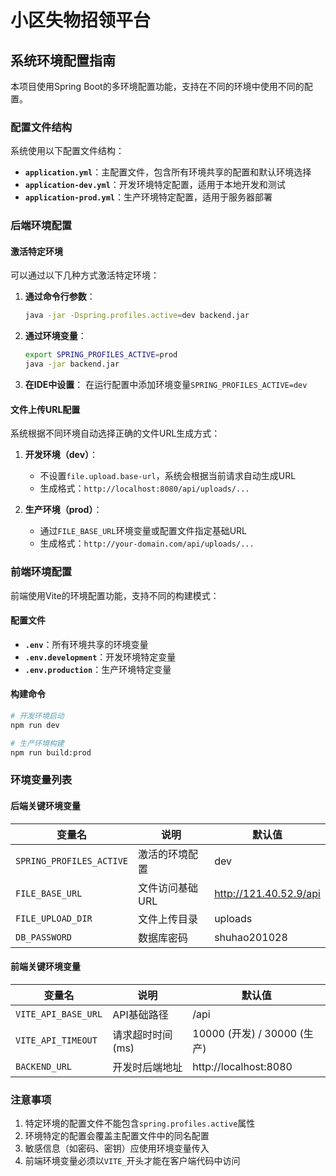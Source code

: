 # 小区失物招领平台

## 系统环境配置指南

本项目使用Spring Boot的多环境配置功能，支持在不同的环境中使用不同的配置。

### 配置文件结构

系统使用以下配置文件结构：

- **`application.yml`**：主配置文件，包含所有环境共享的配置和默认环境选择
- **`application-dev.yml`**：开发环境特定配置，适用于本地开发和测试
- **`application-prod.yml`**：生产环境特定配置，适用于服务器部署

### 后端环境配置

#### 激活特定环境

可以通过以下几种方式激活特定环境：

1. **通过命令行参数**：
   ```bash
   java -jar -Dspring.profiles.active=dev backend.jar
   ```

2. **通过环境变量**：
   ```bash
   export SPRING_PROFILES_ACTIVE=prod
   java -jar backend.jar
   ```

3. **在IDE中设置**：
   在运行配置中添加环境变量`SPRING_PROFILES_ACTIVE=dev`

#### 文件上传URL配置

系统根据不同环境自动选择正确的文件URL生成方式：

1. **开发环境（dev）**：
   - 不设置`file.upload.base-url`，系统会根据当前请求自动生成URL
   - 生成格式：`http://localhost:8080/api/uploads/...`

2. **生产环境（prod）**：
   - 通过`FILE_BASE_URL`环境变量或配置文件指定基础URL
   - 生成格式：`http://your-domain.com/api/uploads/...`

### 前端环境配置

前端使用Vite的环境配置功能，支持不同的构建模式：

#### 配置文件

- **`.env`**：所有环境共享的环境变量
- **`.env.development`**：开发环境特定变量
- **`.env.production`**：生产环境特定变量

#### 构建命令

```bash
# 开发环境启动
npm run dev

# 生产环境构建
npm run build:prod
```

### 环境变量列表

#### 后端关键环境变量

| 变量名 | 说明 | 默认值 |
|-------|------|--------|
| `SPRING_PROFILES_ACTIVE` | 激活的环境配置 | dev |
| `FILE_BASE_URL` | 文件访问基础URL | http://121.40.52.9/api |
| `FILE_UPLOAD_DIR` | 文件上传目录 | uploads |
| `DB_PASSWORD` | 数据库密码 | shuhao201028 |

#### 前端关键环境变量

| 变量名 | 说明 | 默认值 |
|-------|------|--------|
| `VITE_API_BASE_URL` | API基础路径 | /api |
| `VITE_API_TIMEOUT` | 请求超时时间(ms) | 10000 (开发) / 30000 (生产) |
| `BACKEND_URL` | 开发时后端地址 | http://localhost:8080 |

### 注意事项

1. 特定环境的配置文件不能包含`spring.profiles.active`属性
2. 环境特定的配置会覆盖主配置文件中的同名配置
3. 敏感信息（如密码、密钥）应使用环境变量传入
4. 前端环境变量必须以`VITE_`开头才能在客户端代码中访问 